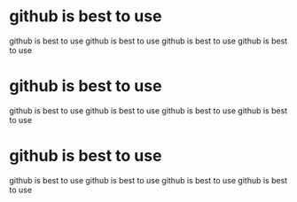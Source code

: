 # github is best to use
 github is best to use
  github is best to use
   github is best to use
    github is best to use

# github is best to use
 github is best to use
  github is best to use
   github is best to use
    github is best to use
# github is best to use
 github is best to use
  github is best to use
   github is best to use
    github is best to use
